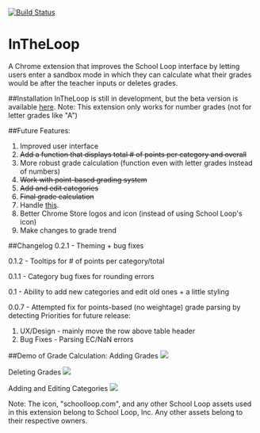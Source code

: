  [![Build Status](https://travis-ci.org/mash99/InTheLoop.svg?branch=develop)](https://travis-ci.org/mash99/InTheLoop)
# InTheLoop
A Chrome extension that improves the School Loop interface by letting users enter a sandbox mode in which they can calculate what their grades would be after the teacher inputs or deletes grades.

##Installation
InTheLoop is still in development, but the beta version is available [here](https://chrome.google.com/webstore/detail/in-the-loop-for-school-lo/ppigcngidmooiiafkelbilbojiijffag).
Note: This extension only works for number grades (not for letter grades like "A")

##Future Features:   
1. Improved user interface 
2. ~~Add a function that displays total # of points per category and overall~~
3. More robust grade calculation (function even with letter grades instead of numbers)
4. ~~Work with point-based grading system~~
5. ~~Add and edit categories~~
6. ~~Final grade calculation~~
7. Handle [this](https://scontent.xx.fbcdn.net/hphotos-xft1/v/t34.0-12/12395361_1647944725464690_391096720_n.jpg?oh=a616ca29147d5ecedfc4a79247d47484&oe=567014EB).
8. Better Chrome Store logos and icon (instead of using School Loop's icon)
9. Make changes to grade trend

##Changelog
0.2.1 - Theming + bug fixes

0.1.2 - Tooltips for # of points per category/total

0.1.1 - Category bug fixes for rounding errors

0.1 - Ability to add new categories and edit old ones + a little styling

0.0.7 - Attempted fix for points-based (no weightage) grade parsing by detecting 
Priorities for future release:    
1. UX/Design - mainly move the row above table header    
2. Bug Fixes - Parsing EC/NaN errors    

##Demo of Grade Calculation:
Adding Grades
![](https://i.gyazo.com/6c424770f10b8598c4439b36c89193b4.gif)

Deleting Grades
![](https://i.gyazo.com/8252613bbe697fef07c8f1bf9a5d9134.gif)

Adding and Editing Categories
![](https://i.gyazo.com/0fdfe0e3ac2ad56c8b86b2599b6720b0.gif)

Note: The icon, "schoolloop.com", and any other School Loop assets used in this extension belong to School Loop, Inc. Any other assets belong to their respective owners.
